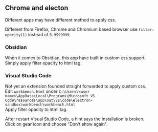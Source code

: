 ## Chrome and electon

Different apps may have different method to apply css.

Different from Firefox, Chrome and Chromium based browser use `filter: opacity(1)` instead of `0.9999999`.

### Obsidian

When it comes to Obsidian, this app have built in custom css support.  
Simply apply filter opacity to html tag.

### Visual Studio Code

Not yet an extension founded straight forwarded to apply custom css.  
Edit `workbench.html` under `C:\Users\<user name>\AppData\Local\Programs\Microsoft VS Code\resources\app\out\vs\code\electron-sandbox\workbench\workbench.html`  
Apply filter opacity to html tag.

After restart Visual Studio Code, a hint says the installation is broken.  
Click on gear icon and choose "Don't show again".
